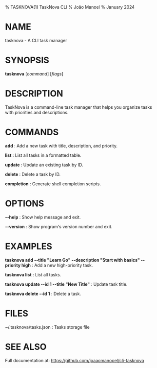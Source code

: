 % TASKNOVA(1) TaskNova CLI
% João Manoel
% January 2024

# NAME
tasknova - A CLI task manager

# SYNOPSIS
**tasknova** [*command*] [*flags*]

# DESCRIPTION
TaskNova is a command-line task manager that helps you organize tasks with priorities and descriptions.

# COMMANDS
**add**
: Add a new task with title, description, and priority.

**list**
: List all tasks in a formatted table.

**update**
: Update an existing task by ID.

**delete**
: Delete a task by ID.

**completion**
: Generate shell completion scripts.

# OPTIONS
**--help**
: Show help message and exit.

**--version**
: Show program's version number and exit.

# EXAMPLES
**tasknova add --title "Learn Go" --description "Start with basics" --priority high**
: Add a new high-priority task.

**tasknova list**
: List all tasks.

**tasknova update --id 1 --title "New Title"**
: Update task title.

**tasknova delete --id 1**
: Delete a task.

# FILES
~/.tasknova/tasks.json
: Tasks storage file

# SEE ALSO
Full documentation at: <https://github.com/joaaomanooel/cli-tasknova>